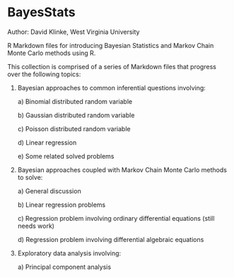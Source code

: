# BayesStats
Author: David Klinke, West Virginia University

R Markdown files for introducing Bayesian Statistics and Markov Chain Monte Carlo methods using R.

This collection is comprised of a series of Markdown files that progress over the following topics:
1) Bayesian approaches to common inferential questions involving:

    a) Binomial distributed random variable

    b) Gaussian distributed random variable

    c) Poisson distributed random variable

    d) Linear regression

    e) Some related solved problems 

3) Bayesian approaches coupled with Markov Chain Monte Carlo methods to solve:

    a) General discussion

    b) Linear regression problems

    c) Regression problem involving ordinary differential equations (still needs work)

    d) Regression problem involving differential algebraic equations

4) Exploratory data analysis involving:

    a) Principal component analysis

